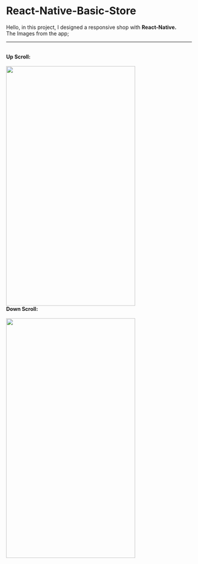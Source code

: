 # React-Native-Basic-Store

Hello, in this project, I designed a responsive shop with <b>React-Native.</b><br>
The Images from the app;
<hr>

<br>
<b>Up Scroll:</b><br>
<br>
<img src="https://user-images.githubusercontent.com/99321522/215326537-cf01cb8e-bb86-429e-87cc-ec83cc0acbda.png" width="350" height="650" />
<br>
<b>Down Scroll:</b><br>
<br>

<img src="https://user-images.githubusercontent.com/99321522/215326629-6a734803-36f1-44b3-b22e-d5d96b6dbf8c.png" width="350" height="650" />

